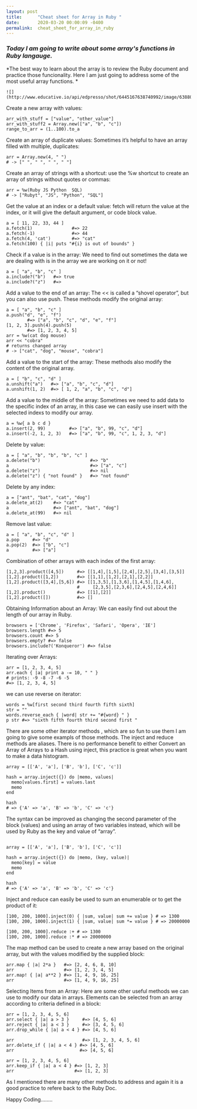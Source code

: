 ```yaml
---
layout: post
title:      "Cheat sheet for Array in Ruby "
date:       2020-03-20 00:00:09 -0400
permalink:  cheat_sheet_for_array_in_ruby
---
```



### ***Today I am going to write about some array's functions in Ruby langauge.***

*The best way to learn about the array is to review the Ruby document and practice those funcionality. Here I am just going to address some of the most useful array functions. 
*

```
![](http://www.educative.io/api/edpresso/shot/6445167638740992/image/6388045848772608)

```





Create a new array with values:
```
arr_with_stuff = ["value", "other_value"] 
arr_with_stuff2 = Array.new(["a", "b", "c"])
range_to_arr = (1..100).to_a 
```

Create an array of duplicate values: Sometimes it’s helpful to have an array filled with multiple, duplicates:
```
arr = Array.new(4, " ")
# -> [" ", " ", " ", " "]
```

Create an array of strings with a shortcut: use the %w shortcut to create an array of strings without quotes or commas:
```
arr = %w(Ruby JS Python  SQL)
# -> ["Rubyt", "JS", "Python", "SQL"]
```

Get the value at an index or a default value:  fetch will return the value at the index, or it will give the default argument, or code block value.
```
a = [ 11, 22, 33, 44 ]
a.fetch(1)               #=> 22
a.fetch(-1)              #=> 44
a.fetch(4, 'cat')        #=> "cat"
a.fetch(100) { |i| puts "#{i} is out of bounds" }
```
Check if a value is in the array: 
We need to find out sometimes the data we are dealing with is in the array we are working on it or not!
```
a = [ "a", "b", "c" ]
a.include?("b")   #=> true
a.include?("z")   #=> 
```

Add a value to the end of an array: The << is called a “shovel operator”, but you can also use  push. These methods modify the original array:

```
a = [ "a", "b", "c" ]
a.push("d", "e", "f")
        #=> ["a", "b", "c", "d", "e", "f"]
[1, 2, 3].push(4).push(5)
        #=> [1, 2, 3, 4, 5]
arr = %w(cat dog mouse)
arr << "cobra" 
# returns changed array
# -> ["cat", "dog", "mouse", "cobra"]
```

Add a value to the start of the array:
 These methods also modify the content of the original array.
```
a = [ "b", "c", "d" ]
a.unshift("a")   #=> ["a", "b", "c", "d"]
a.unshift(1, 2)  #=> [ 1, 2, "a", "b", "c", "d"]
```
Add a value to the middle of the array:
Sometimes we need to add data to the specific index of an array, in this case we can easily use insert with the selected indexs to modify our array.

```
a = %w{ a b c d }
a.insert(2, 99)         #=> ["a", "b", 99, "c", "d"]
a.insert(-2, 1, 2, 3)   #=> ["a", "b", 99, "c", 1, 2, 3, "d"]
```

Delete by value: 

```
a = [ "a", "b", "b", "b", "c" ]
a.delete("b")                   #=> "b"
a                               #=> ["a", "c"]
a.delete("z")                   #=> nil
a.delete("z") { "not found" }   #=> "not found"
```
Delete by any index:

```
a = ["ant", "bat", "cat", "dog"]
a.delete_at(2)    #=> "cat"
a                 #=> ["ant", "bat", "dog"]
a.delete_at(99)   #=> nil

```
Remove last value:
```
a = [ "a", "b", "c", "d" ]
a.pop     #=> "d"
a.pop(2)  #=> ["b", "c"]
a         #=> ["a"]
```
Combination of other arrays with each index of the first array:

```
[1,2,3].product([4,5])     #=> [[1,4],[1,5],[2,4],[2,5],[3,4],[3,5]]
[1,2].product([1,2])       #=> [[1,1],[1,2],[2,1],[2,2]]
[1,2].product([3,4],[5,6]) #=> [[1,3,5],[1,3,6],[1,4,5],[1,4,6],
                           #     [2,3,5],[2,3,6],[2,4,5],[2,4,6]]
[1,2].product()            #=> [[1],[2]]
[1,2].product([])          #=> []
```

Obtaining Information about an Array:
 We can easily find out about the length of our array in Ruby.
```
browsers = ['Chrome', 'Firefox', 'Safari', 'Opera', 'IE']
browsers.length #=> 5
browsers.count #=> 5
browsers.empty? #=> false
browsers.include?('Konqueror') #=> false
```
Iterating over Arrays:
```
arr = [1, 2, 3, 4, 5]
arr.each { |a| print a -= 10, " " }
# prints: -9 -8 -7 -6 -5
#=> [1, 2, 3, 4, 5]
``` 
we can use reverse on iterator:
```
words = %w[first second third fourth fifth sixth]
str = ""
words.reverse_each { |word| str += "#{word} " }
p str #=> "sixth fifth fourth third second first "
```
There are some other iterator methods , which are so fun to use them I am going to give some exampls of those methods.
The inject and reduce methods are aliases. There is no performance benefit to either
Convert an Array of Arrays to a Hash using inject, this practice is great when you want to make a data histogram.
```
array = [['A', 'a'], ['B', 'b'], ['C', 'c']]

hash = array.inject({}) do |memo, values|
  memo[values.first] = values.last
  memo
end

hash
# => {'A' => 'a', 'B' => 'b', 'C' => 'c'}
```

The syntax can be improved as changing the second parameter of the block (values) and using an array of two variables instead, which will be used by Ruby as the key and value of “array”.
```

array = [['A', 'a'], ['B', 'b'], ['C', 'c']]

hash = array.inject({}) do |memo, (key, value)|
  memo[key] = value
  memo
end

hash
# => {'A' => 'a', 'B' => 'b', 'C' => 'c'}
```

Inject and reduce  can easily be used to sum an enumerable or to get the product of it:

```
[100, 200, 1000].inject(0) { |sum, value| sum += value } # => 1300
[100, 200, 1000].inject(1) { |sum, value| sum *= value } # => 20000000

[100, 200, 1000].reduce :+ # => 1300
[100, 200, 1000].reduce :* # => 20000000

```

The map method can be used to create a new array based on the original array, but with the values modified by the supplied block:
```
arr.map { |a| 2*a }   #=> [2, 4, 6, 8, 10]
arr                   #=> [1, 2, 3, 4, 5]
arr.map! { |a| a**2 } #=> [1, 4, 9, 16, 25]
arr                   #=> [1, 4, 9, 16, 25]
```
Selecting Items from an Array:
Here are some other useful methods we can use to  modify our data in arrays.
Elements can be selected from an array according to criteria defined in a block:
```
arr = [1, 2, 3, 4, 5, 6]
arr.select { |a| a > 3 }     #=> [4, 5, 6]
arr.reject { |a| a < 3 }     #=> [3, 4, 5, 6]
arr.drop_while { |a| a < 4 } #=> [4, 5, 6]

arr                          #=> [1, 2, 3, 4, 5, 6]
arr.delete_if { |a| a < 4 } #=> [4, 5, 6]
arr                         #=> [4, 5, 6]

arr = [1, 2, 3, 4, 5, 6]
arr.keep_if { |a| a < 4 } #=> [1, 2, 3]
arr                       #=> [1, 2, 3]

```
 As I mentioned there are many other methods to address and again it is a good practice to refere back to the Ruby Doc.
 
 Happy Coding........ 

